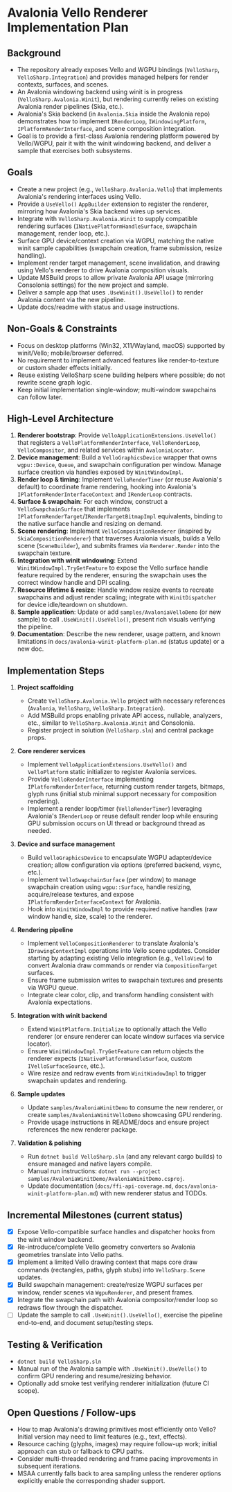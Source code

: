 # Avalonia Vello Renderer Implementation Plan

## Background
- The repository already exposes Vello and WGPU bindings (`VelloSharp`, `VelloSharp.Integration`) and provides managed helpers for render contexts, surfaces, and scenes.
- An Avalonia windowing backend using winit is in progress (`VelloSharp.Avalonia.Winit`), but rendering currently relies on existing Avalonia render pipelines (Skia, etc.).
- Avalonia's Skia backend (in `Avalonia.Skia` inside the Avalonia repo) demonstrates how to implement `IRenderLoop`, `IWindowingPlatform`, `IPlatformRenderInterface`, and scene composition integration.
- Goal is to provide a first-class Avalonia rendering platform powered by Vello/WGPU, pair it with the winit windowing backend, and deliver a sample that exercises both subsystems.

## Goals
- Create a new project (e.g., `VelloSharp.Avalonia.Vello`) that implements Avalonia's rendering interfaces using Vello.
- Provide a `UseVello()` `AppBuilder` extension to register the renderer, mirroring how Avalonia's Skia backend wires up services.
- Integrate with `VelloSharp.Avalonia.Winit` to supply compatible rendering surfaces (`INativePlatformHandleSurface`, swapchain management, render loop, etc.).
- Surface GPU device/context creation via WGPU, matching the native winit sample capabilities (swapchain creation, frame submission, resize handling).
- Implement render target management, scene invalidation, and drawing using Vello's renderer to drive Avalonia composition visuals.
- Update MSBuild props to allow private Avalonia API usage (mirroring Consolonia settings) for the new project and sample.
- Deliver a sample app that uses `.UseWinit().UseVello()` to render Avalonia content via the new pipeline.
- Update docs/readme with status and usage instructions.

## Non-Goals & Constraints
- Focus on desktop platforms (Win32, X11/Wayland, macOS) supported by winit/Vello; mobile/browser deferred.
- No requirement to implement advanced features like render-to-texture or custom shader effects initially.
- Reuse existing VelloSharp scene building helpers where possible; do not rewrite scene graph logic.
- Keep initial implementation single-window; multi-window swapchains can follow later.

## High-Level Architecture
1. **Renderer bootstrap**: Provide `VelloApplicationExtensions.UseVello()` that registers a `VelloPlatformRenderInterface`, `VelloRenderLoop`, `VelloCompositor`, and related services within `AvaloniaLocator`.
2. **Device management**: Build a `VelloGraphicsDevice` wrapper that owns `wgpu::Device`, `Queue`, and swapchain configuration per window. Manage surface creation via handles exposed by `WinitWindowImpl`.
3. **Render loop & timing**: Implement `VelloRenderTimer` (or reuse Avalonia's default) to coordinate frame rendering, hooking into Avalonia's `IPlatformRenderInterfaceContext` and `IRenderLoop` contracts.
4. **Surface & swapchain**: For each window, construct a `VelloSwapchainSurface` that implements `IPlatformRenderTarget`/`IRenderTargetBitmapImpl` equivalents, binding to the native surface handle and resizing on demand.
5. **Scene rendering**: Implement `VelloCompositionRenderer` (inspired by `SkiaCompositionRenderer`) that traverses Avalonia visuals, builds a Vello scene (`SceneBuilder`), and submits frames via `Renderer.Render` into the swapchain texture.
6. **Integration with winit windowing**: Extend `WinitWindowImpl.TryGetFeature` to expose the Vello surface handle feature required by the renderer, ensuring the swapchain uses the correct window handle and DPI scaling.
7. **Resource lifetime & resize**: Handle window resize events to recreate swapchains and adjust render scaling; integrate with `WinitDispatcher` for device idle/teardown on shutdown.
8. **Sample application**: Update or add `samples/AvaloniaVelloDemo` (or new sample) to call `.UseWinit().UseVello()`, present rich visuals verifying the pipeline.
9. **Documentation**: Describe the new renderer, usage pattern, and known limitations in `docs/avalonia-winit-platform-plan.md` (status update) or a new doc.

## Implementation Steps
1. **Project scaffolding**
   - Create `VelloSharp.Avalonia.Vello` project with necessary references (`Avalonia`, `VelloSharp`, `VelloSharp.Integration`).
   - Add MSBuild props enabling private API access, nullable, analyzers, etc., similar to `VelloSharp.Avalonia.Winit` and Consolonia.
   - Register project in solution (`VelloSharp.sln`) and central package props.

2. **Core renderer services**
   - Implement `VelloApplicationExtensions.UseVello()` and `VelloPlatform` static initializer to register Avalonia services.
   - Provide `VelloRenderInterface` implementing `IPlatformRenderInterface`, returning custom render targets, bitmaps, glyph runs (initial stub minimal support necessary for composition rendering).
   - Implement a render loop/timer (`VelloRenderTimer`) leveraging Avalonia's `IRenderLoop` or reuse default render loop while ensuring GPU submission occurs on UI thread or background thread as needed.

3. **Device and surface management**
   - Build `VelloGraphicsDevice` to encapsulate WGPU adapter/device creation; allow configuration via options (preferred backend, vsync, etc.).
   - Implement `VelloSwapchainSurface` (per window) to manage swapchain creation using `wgpu::Surface`, handle resizing, acquire/release textures, and expose `IPlatformRenderInterfaceContext` for Avalonia.
   - Hook into `WinitWindowImpl` to provide required native handles (raw window handle, size, scale) to the renderer.

4. **Rendering pipeline**
   - Implement `VelloCompositionRenderer` to translate Avalonia's `IDrawingContextImpl` operations into Vello scene updates. Consider starting by adapting existing Vello integration (e.g., `VelloView`) to convert Avalonia draw commands or render via `CompositionTarget` surfaces.
   - Ensure frame submission writes to swapchain textures and presents via WGPU queue.
   - Integrate clear color, clip, and transform handling consistent with Avalonia expectations.

5. **Integration with winit backend**
   - Extend `WinitPlatform.Initialize` to optionally attach the Vello renderer (or ensure renderer can locate window surfaces via service locator).
   - Ensure `WinitWindowImpl.TryGetFeature` can return objects the renderer expects (`INativePlatformHandleSurface`, custom `IVelloSurfaceSource`, etc.).
   - Wire resize and redraw events from `WinitWindowImpl` to trigger swapchain updates and rendering.

6. **Sample updates**
   - Update `samples/AvaloniaWinitDemo` to consume the new renderer, or create `samples/AvaloniaWinitVelloDemo` showcasing GPU rendering.
   - Provide usage instructions in README/docs and ensure project references the new renderer package.

7. **Validation & polishing**
   - Run `dotnet build VelloSharp.sln` (and any relevant cargo builds) to ensure managed and native layers compile.
   - Manual run instructions: `dotnet run --project samples/AvaloniaWinitDemo/AvaloniaWinitDemo.csproj`.
   - Update documentation (`docs/ffi-api-coverage.md`, `docs/avalonia-winit-platform-plan.md`) with new renderer status and TODOs.

## Incremental Milestones (current status)
- [x] Expose Vello-compatible surface handles and dispatcher hooks from the winit window backend.
- [x] Re-introduce/complete Vello geometry converters so Avalonia geometries translate into Vello paths.
- [x] Implement a limited Vello drawing context that maps core draw commands (rectangles, paths, glyph stubs) into `VelloSharp.Scene` updates.
- [x] Build swapchain management: create/resize WGPU surfaces per window, render scenes via `WgpuRenderer`, and present frames.
- [x] Integrate the swapchain path with Avalonia compositor/render loop so redraws flow through the dispatcher.
- [ ] Update the sample to call `.UseWinit().UseVello()`, exercise the pipeline end-to-end, and document setup/testing steps.

## Testing & Verification
- `dotnet build VelloSharp.sln`
- Manual run of the Avalonia sample with `.UseWinit().UseVello()` to confirm GPU rendering and resume/resizing behavior.
- Optionally add smoke test verifying renderer initialization (future CI scope).

## Open Questions / Follow-ups
- How to map Avalonia's drawing primitives most efficiently onto Vello? Initial version may need to limit features (e.g., text, effects).
- Resource caching (glyphs, images) may require follow-up work; initial approach can stub or fallback to CPU paths.
- Consider multi-threaded rendering and frame pacing improvements in subsequent iterations.
- MSAA currently falls back to area sampling unless the renderer options explicitly enable the corresponding shader support.
